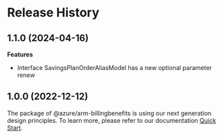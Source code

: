 # Release History
    
## 1.1.0 (2024-04-16)
    
**Features**

  - Interface SavingsPlanOrderAliasModel has a new optional parameter renew
    
    
## 1.0.0 (2022-12-12)

The package of @azure/arm-billingbenefits is using our next generation design principles. To learn more, please refer to our documentation [Quick Start](https://aka.ms/js-track2-quickstart).
